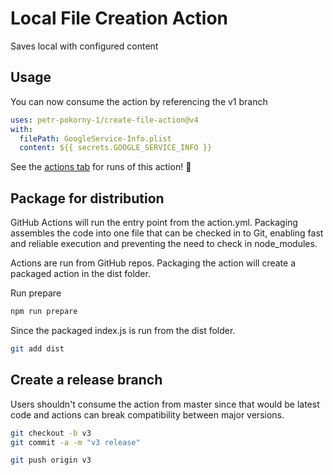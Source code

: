 # Local File Creation Action

Saves local with configured content

## Usage

You can now consume the action by referencing the v1 branch

```yaml
uses: petr-pokorny-1/create-file-action@v4
with:
  filePath: GoogleService-Info.plist
  content: ${{ secrets.GOOGLE_SERVICE_INFO }}
```

See the [actions tab](https://github.com/actions/javascript-action/actions) for runs of this action! :rocket:

## Package for distribution

GitHub Actions will run the entry point from the action.yml. Packaging assembles the code into one file that can be checked in to Git, enabling fast and reliable execution and preventing the need to check in node_modules.

Actions are run from GitHub repos.  Packaging the action will create a packaged action in the dist folder.

Run prepare

```bash
npm run prepare
```

Since the packaged index.js is run from the dist folder.

```bash
git add dist
```

## Create a release branch

Users shouldn't consume the action from master since that would be latest code and actions can break compatibility between major versions.

```bash
git checkout -b v3
git commit -a -m "v3 release"
```

```bash
git push origin v3
```